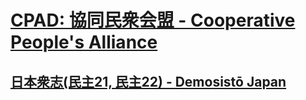 # [CPAD: 協同民衆会盟 - Cooperative People's Alliance](./CPAD/index.md)

## [日本衆志(民主21, 民主22) - Demosistō Japan](./DemoJP/index.md)
